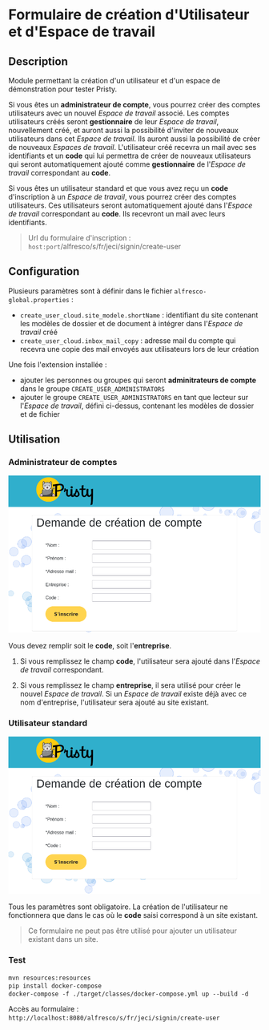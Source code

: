 # Formulaire de création d'Utilisateur et d'Espace de travail

## Description

Module permettant la création d'un utilisateur et d'un espace de démonstration pour tester Pristy.

Si vous êtes un **administrateur de compte**, vous pourrez créer des comptes utilisateurs avec un nouvel *Espace de travail* associé. Les comptes utilisateurs créés seront **gestionnaire** de leur *Espace de travail*, nouvellement créé, et auront aussi la possibilité d'inviter de nouveaux utilisateurs dans cet *Espace de travail*.
Ils auront aussi la possibilité de créer de nouveaux *Espaces de travail*.
L'utilisateur créé recevra un mail avec ses identifiants et un **code** qui lui permettra de créer de nouveaux utilisateurs qui seront automatiquement ajouté comme **gestionnaire** de l'*Espace de travail* correspondant au **code**.

Si vous êtes un utilisateur standard et que vous avez reçu un **code** d'inscription à un *Espace de travail*, vous pourrez créer des comptes utilisateurs. Ces utilisateurs seront automatiquement ajouté dans l'*Espace de travail* correspondant au **code**.
Ils recevront un mail avec leurs identifiants.

> Url du formulaire d'inscription : `host:port`/alfresco/s/fr/jeci/signin/create-user


## Configuration

Plusieurs paramètres sont à définir dans le fichier `alfresco-global.properties` :

* `create_user_cloud.site_modele.shortName` : identifiant du site contenant les modèles de dossier et de document à intégrer dans l'*Espace de travail* créé
* `create_user_cloud.inbox_mail_copy` : adresse mail du compte qui recevra une copie des mail envoyés aux utilisateurs lors de leur création

Une fois l'extension installée :

* ajouter les personnes ou groupes qui seront **adminitrateurs de compte** dans le groupe `CREATE_USER_ADMINISTRATORS`
* ajouter le groupe `CREATE_USER_ADMINISTRATORS` en tant que lecteur sur l'*Espace de travail*, défini ci-dessus, contenant les modèles de dossier et de fichier

## Utilisation

### Administrateur de comptes

![](./documentation/form_create_user_administrators.png)

Vous devez remplir soit le **code**, soit l'**entreprise**.

1. Si vous remplissez le champ **code**, l'utilisateur sera ajouté dans l'*Espace de travail* correspondant.

2. Si vous remplissez le champ **entreprise**, il sera utilisé pour créer le nouvel *Espace de travail*. Si un *Espace de travail* existe déjà avec ce nom d'entreprise, l'utilisateur sera ajouté au site existant.

### Utilisateur standard

![](./documentation/form_user.png)

Tous les paramètres sont obligatoire. La création de l'utilisateur ne fonctionnera que dans le cas où le **code** saisi correspond à un site existant.

> Ce formulaire ne peut pas être utilisé pour ajouter un utilisateur existant dans un site.

### Test

```
mvn resources:resources
pip install docker-compose
docker-compose -f ./target/classes/docker-compose.yml up --build -d
```

Accès au formulaire : `http://localhost:8080/alfresco/s/fr/jeci/signin/create-user`
